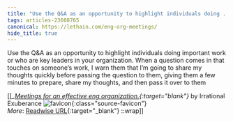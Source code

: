 ```yaml
---
title: "Use the Q&A as an opportunity to highlight individuals doing ..."
tags: articles-23608765
canonical: https://lethain.com/eng-org-meetings/
hide_title: true
---
```


Use the Q&A as an opportunity to highlight individuals doing important work or who are key leaders in your organization. When a question comes in that touches on someone’s work, I warn them that I’m going to share my thoughts quickly before passing the question to them, giving them a few minutes to prepare, share my thoughts, and then pass it over to them


[[<cite>_[Meetings for an effective eng organization.](https://lethain.com/eng-org-meetings/){:target="_blank"}_</cite> by Irrational Exuberance ![favicon](https://s2.googleusercontent.com/s2/favicons?domain=lethain.com){:class="source-favicon"}<br>
_More_: [Readwise URL](https://readwise.io/open/462391604){:target="_blank"}
::wrap]]
